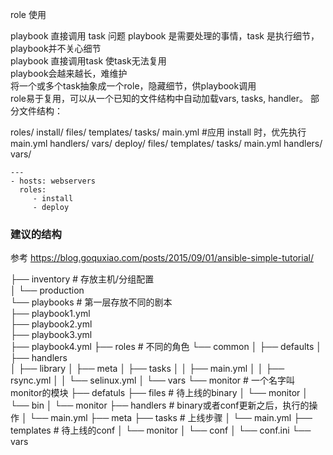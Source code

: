 role 使用

playbook 直接调用 task 问题 
playbook 是需要处理的事情，task 是执行细节，playbook并不关心细节   
playbook 直接调用task 使task无法复用  
playbook会越来越长，难维护  
将一个或多个task抽象成一个role，隐藏细节，供playbook调用   
role易于复用，可以从一个已知的文件结构中自动加载vars, tasks, handler。
部分文件结构：

roles/
    install/
        files/
        templates/
        tasks/
            main.yml  #应用 install 时，优先执行main.yml
        handlers/
        vars/
    deploy/
        files/
        templates/
        tasks/
            main.yml
        handlers/
        vars/

```
---
- hosts: webservers
  roles:
     - install
     - deploy
```

###  建议的结构
参考 https://blog.goquxiao.com/posts/2015/09/01/ansible-simple-tutorial/

├── inventory                        # 存放主机/分组配置  
│   └── production   
└── playbooks                          # 第一层存放不同的剧本  
    ├── playbook1.yml  
    ├── playbook2.yml   
    ├── playbook3.yml  
    ├── playbook4.yml 
    ├── roles                         # 不同的角色 
    └── common 
        │   ├── defaults 
        │   ├── handlers  
        │   ├── library 
        │   ├── meta 
        │   ├── tasks 
        │   │   ├── main.yml 
        │   │   ├── rsync.yml 
        │   │   └── selinux.yml 
        │   └── vars 
        └── monitor                    # 一个名字叫monitor的模块 
            ├── defatuls 
            ├── files                  # 待上线的binary 
            │   └── monitor 
            │       └── bin 
            │           └── monitor 
            ├── handlers               # binary或者conf更新之后，执行的操作 
            │   └── main.yml 
            ├── meta 
            ├── tasks                   # 上线步骤 
            │   └── main.yml
            ├── templates              # 待上线的conf 
            │   └── monitor 
            │       └── conf 
            │           └── conf.ini 
            └── vars 
